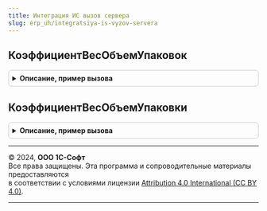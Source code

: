 ```yaml
---
title: Интеграция ИС вызов сервера
slug: erp_uh/integratsiya-is-vyzov-servera
---
```



## КоэффициентВесОбъемУпаковок
<details style="margin: 1em 0; padding: 0.5em; border: 1px solid #ccc; border-radius: 6px;">

<summary style="font-weight: bold; cursor: pointer;">Описание, пример вызова</summary>

```bsl

// Возвращает значения коэффициента, веса, объема упаковок и тип измеряемой величины.
//
// Параметры:
//  ВходящиеДанные - ТаблицаЗначений, ТабличнаяЧасть - Таблица с колонками:
//   * Номенклатура - ОпределяемыйТип.Номенклатура - Ссылка на номенклатуру - обязательно для указания.
//   * Упаковка     - ОпределяемыйТип.Упаковка - Упаковка, данные которой нужно получить - если не указана,
//                                               тогда получаются данные базовой единицы измерения номенклатуры.
//                 - Массив из Структура со свойствами:
//   * Номенклатура - ОпределяемыйТип.Номенклатура - см.ТаблицаЗначений
//   * Упаковка     - ОпределяемыйТип.Упаковка - см.ТаблицаЗначений
//                 - Массив из ОпределяемыйТип.Номенклатура - см.ТаблицаЗначений, Упаковка считается не указанной.
//  ВесОбъемУпаковкиВЕдиницеКонстантИС - Булево - Если ЛОЖЬ, то вес и объем возвращаются в единицах измерения веса и объема,
//                                                иначе - в единицах измерения, указанных в константах:
//                                                ЕдиницаИзмеренияКилограммИС, ЕдиницаИзмеренияЛитрИС.
// Возвращаемое значение:
//  Соответствие - Соответствие из КлючИЗначение:
//   * Ключ - ОпределяемыйТип.Номенклатура,
//   * Значение - Соответствие из КлючИЗначение:
//    * Ключ - ОпределяемыйТип.Упаковка,
//    * Значение - Структура со свойствами:
//     * Коэффициент - Число - Разрядность (15, 3).
//     * Вес         - Число - Разрядность (15, 3).
//     * Объем       - Число - Разрядность (15, 3).
//     * ТипИзмеряемойВеличиныВес   - Булево - Устанавливается в значение Истина, если единица измерения номенклатуры
//                                             или упаковка, является единицой измерения веса.
//     * ТипИзмеряемойВеличиныОбъем - Булево - Устанавливается в значение Истина, если единица измерения номенклатуры
//                                             или упаковка, является единицой измерения объема.
//
Функция КоэффициентВесОбъемУпаковок(ВходящиеДанные, ВесОбъемУпаковкиВЕдиницеКонстантИС = Истина) Экспорт
```

Пример вызова
```bsl
Результат = ИнтеграцияИСВызовСервера.КоэффициентВесОбъемУпаковок(ВходящиеДанные, ВесОбъемУпаковкиВЕдиницеКонстантИС);
```
</details>

## КоэффициентВесОбъемУпаковки
<details style="margin: 1em 0; padding: 0.5em; border: 1px solid #ccc; border-radius: 6px;">

<summary style="font-weight: bold; cursor: pointer;">Описание, пример вызова</summary>

```bsl

// Возвращает коэффициент упаковки, вес упаковки в килограммах, объем упаковки в литрах и тип измеряемой величины.
//
// Параметры:
//  Номенклатура - ОпределяемыйТип.Номенклатура - Номенклатура
//  Упаковка - ОпределяемыйТип.Упаковка, ОпределяемыйТип.ЕдиницаИзмерения, Неопределено - Упаковка
//  КэшированныеЗначения - Неопределено - кэшированные значения не используются,
//                         Структура - кэшированные значения:
//                          Ключ - "КоэффициентВесОбъемУпаковки", Значение - Соответствие:
//                          Ключ - Номенклатура,                  Значение - Соответствие:
//                          Ключ - Упаковка,                      Значение - Структура:
//                           Ключ - "Коэффициент", Значение - Число,
//                           Ключ - "Вес",         Значение - Число,
//                           Ключ - "Объем",       Значение - Число.
//                           Ключ - "ТипИзмеряемойВеличиныВес"   - Значение - Булево.
//                           Ключ - "ТипИзмеряемойВеличиныОбъем" - Значение - Булево.
// Возвращаемое значение:
//  Структура - Структура со свойствами:
//   * Коэффициент - Число - Коэффициент упаковки.
//   * Вес         - Число - Вес упаковки в килограммах.
//   * Объем       - Число - Объем упаковки в литрах.
//   * ТипИзмеряемойВеличиныВес   - Булево - Устанавливается в значение Истина, если единица измерения номенклатуры
//                                           или упаковка, является единицой измерения веса.
//   * ТипИзмеряемойВеличиныОбъем - Булево - Устанавливается в значение Истина, если единица измерения номенклатуры
//                                           или упаковка, является единицой измерения объема.
//
Функция КоэффициентВесОбъемУпаковки(Номенклатура, Упаковка = Неопределено, КэшированныеЗначения = Неопределено) Экспорт
```

Пример вызова
```bsl
Результат = ИнтеграцияИСВызовСервера.КоэффициентВесОбъемУпаковки(Номенклатура, Упаковка, КэшированныеЗначения);
```
</details>

---

© 2024, **ООО 1С-Софт**  
Все права защищены. Эта программа и сопроводительные материалы предоставляются  
в соответствии с условиями лицензии [Attribution 4.0 International (CC BY 4.0)](https://creativecommons.org/licenses/by/4.0/legalcode).

---
